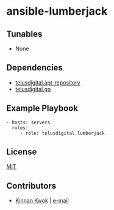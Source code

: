 # ansible-lumberjack



Tunables
--------
* None

Dependencies
------------
* [telusdigital.apt-repository](https://github.com/telusdigital/ansible-apt-repository/)
* [telusdigital.go](https://github.com/telusdigital/ansible-go/)

Example Playbook
----------------
    - hosts: servers
      roles:
         - role: telusdigital.lumberjack

License
-------
[MIT](https://tldrlegal.com/license/mit-license)

Contributors
------------
* [Kinnan Kwok](https://colstrom.github.io/) | [e-mail](mailto:kkwoker@gmail.com)
